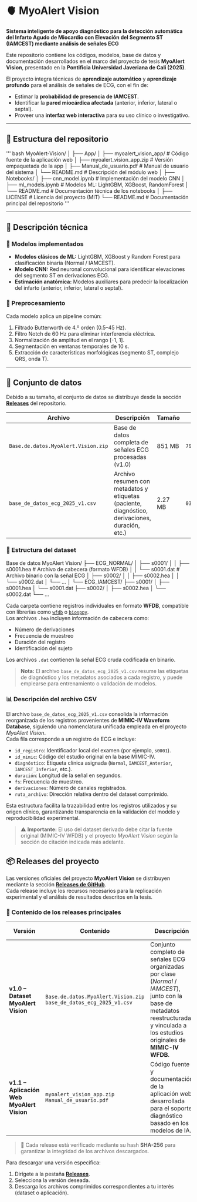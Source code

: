 # 🫀 MyoAlert Vision

**Sistema inteligente de apoyo diagnóstico para la detección automática del Infarto Agudo de Miocardio con Elevación del Segmento ST (IAMCEST) mediante análisis de señales ECG**

Este repositorio contiene los códigos, modelos, base de datos y documentación desarrollados en el marco del proyecto de tesis **MyoAlert Vision**, presentado en la **Pontificia Universidad Javeriana de Cali (2025)**.

El proyecto integra técnicas de **aprendizaje automático** y **aprendizaje profundo** para el análisis de señales de ECG, con el fin de:
- Estimar la **probabilidad de presencia de IAMCEST**.
- Identificar la **pared miocárdica afectada** (anterior, inferior, lateral o septal).
- Proveer una **interfaz web interactiva** para su uso clínico o investigativo.

---

## 📁 Estructura del repositorio
''' bash
MyoAlert-Vision/
│
├── App/
│ ├── myoalert_vision_app/ # Código fuente de la aplicación web
│ ├── myoalert_vision_app.zip # Versión empaquetada de la app
│ ├── Manual_de_usuario.pdf # Manual de usuario del sistema
│ └── README.md # Descripción del módulo web
│
├── Notebooks/
│ ├── cnn_model.ipynb # Implementación del modelo CNN
│ ├── ml_models.ipynb # Modelos ML: LightGBM, XGBoost, RandomForest
│ └── README.md # Documentación técnica de los notebooks
│
├── LICENSE # Licencia del proyecto (MIT)
└── README.md # Documentación principal del repositorio
'''

---

## 🧠 Descripción técnica

### 🔹 Modelos implementados
- **Modelos clásicos de ML:** LightGBM, XGBoost y Random Forest para clasificación binaria (Normal / IAMCEST).  
- **Modelo CNN:** Red neuronal convolucional para identificar elevaciones del segmento ST en derivaciones ECG.  
- **Estimación anatómica:** Modelos auxiliares para predecir la localización del infarto (anterior, inferior, lateral o septal).

### 🔹 Preprocesamiento
Cada modelo aplica un pipeline común:
1. Filtrado Butterworth de 4.º orden (0.5–45 Hz).  
2. Filtro Notch de 60 Hz para eliminar interferencia eléctrica.  
3. Normalización de amplitud en el rango [-1, 1].  
4. Segmentación en ventanas temporales de 10 s.  
5. Extracción de características morfológicas (segmento ST, complejo QRS, onda T).

---

## 🧾 Conjunto de datos

Debido a su tamaño, el conjunto de datos se distribuye desde la sección **[Releases](https://github.com/alejaceron/MyoAlert-Vision/releases)** del repositorio.

| Archivo | Descripción | Tamaño | SHA-256 |
|----------|-------------|--------|----------|
| `Base.de.datos.MyoAlert.Vision.zip` | Base de datos completa de señales ECG procesadas (v1.0) | 851 MB | `795d498675bc0ae84a93da586c11c9a13f82e33934cbaa0befad45d675cfff37` |
| `base_de_datos_ecg_2025_v1.csv` | Archivo resumen con metadatos y etiquetas (paciente, diagnóstico, derivaciones, duración, etc.) | 2.27 MB | `032cb91671ff9ab40ee1e7ec758ce12586c858902f967d913c608735edd37f89` |

### 📂 Estructura del dataset

Base de datos MyoAlert Vision/
├── ECG_NORMAL/
│ ├── s0001/
│ │ ├── s0001.hea # Archivo de cabecera (formato WFDB)
│ │ └── s0001.dat # Archivo binario con la señal ECG
│ ├── s0002/
│ │ ├── s0002.hea
│ │ └── s0002.dat
│ └── ...
│
└── ECG_IAMCEST/
├── s0001/
│ ├── s0001.hea
│ └── s0001.dat
├── s0002/
│ ├── s0002.hea
│ └── s0002.dat
└── ...

Cada carpeta contiene registros individuales en formato **WFDB**, compatible con librerías como [`wfdb`](https://wfdb.readthedocs.io/en/latest/) o [`biosppy`](https://biosppy.readthedocs.io/en/stable/).  
Los archivos `.hea` incluyen información de cabecera como:
- Número de derivaciones  
- Frecuencia de muestreo  
- Duración del registro  
- Identificación del sujeto  

Los archivos `.dat` contienen la señal ECG cruda codificada en binario.

> **Nota:** El archivo `base_de_datos_ecg_2025_v1.csv` resume las etiquetas de diagnóstico y los metadatos asociados a cada registro, y puede emplearse para entrenamiento o validación de modelos.

### 📊 Descripción del archivo CSV

El archivo `base_de_datos_ecg_2025_v1.csv` consolida la información reorganizada de los registros provenientes de **MIMIC-IV Waveform Database**, siguiendo una nomenclatura unificada empleada en el proyecto *MyoAlert Vision*.  
Cada fila corresponde a un registro de ECG e incluye:

- `id_registro`: Identificador local del examen (por ejemplo, `s0001`).  
- `id_mimic`: Código del estudio original en la base MIMIC-IV.  
- `diagnóstico`: Etiqueta clínica asignada (`Normal`, `IAMCEST_Anterior`, `IAMCEST_Inferior`, etc.).  
- `duración`: Longitud de la señal en segundos.  
- `fs`: Frecuencia de muestreo.  
- `derivaciones`: Número de canales registrados.  
- `ruta_archivo`: Dirección relativa dentro del dataset comprimido.  

Esta estructura facilita la trazabilidad entre los registros utilizados y su origen clínico, garantizando transparencia en la validación del modelo y reproducibilidad experimental.

> ⚠️ **Importante:** El uso del dataset derivado debe citar la fuente original (MIMIC-IV WFDB) y el proyecto *MyoAlert Vision* según la sección de citación indicada más adelante.

## 📦 Releases del proyecto

Las versiones oficiales del proyecto **MyoAlert Vision** se distribuyen mediante la sección **[Releases de GitHub](https://github.com/alejaceron/MyoAlert-Vision/releases)**.  
Cada release incluye los recursos necesarios para la replicación experimental y el análisis de resultados descritos en la tesis.

### 🔖 Contenido de los releases principales

| Versión | Contenido | Descripción | Fecha de publicación |
|----------|------------|-------------|----------------------|
| **v1.0 – Dataset MyoAlert Vision** | `Base.de.datos.MyoAlert.Vision.zip` <br> `base_de_datos_ecg_2025_v1.csv` | Conjunto completo de señales ECG organizadas por clase (*Normal* / *IAMCEST*), junto con la base de metadatos reestructurada y vinculada a los estudios originales de **MIMIC-IV WFDB**. | Septiembre 2025 |
| **v1.1 – Aplicación Web MyoAlert Vision** | `myoalert_vision_app.zip` <br> `Manual_de_usuario.pdf` | Código fuente y documentación de la aplicación web desarrollada para el soporte diagnóstico basado en los modelos de IA. | Octubre 2025 |

> 📁 Cada release está verificado mediante su hash **SHA-256** para garantizar la integridad de los archivos descargados.

Para descargar una versión específica:
1. Dirígete a la pestaña **[Releases](https://github.com/alejaceron/MyoAlert-Vision/releases)**.  
2. Selecciona la versión deseada.  
3. Descarga los archivos comprimidos correspondientes a tu interés (dataset o aplicación).  


